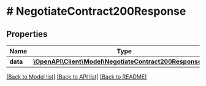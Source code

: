 # # NegotiateContract200Response

## Properties

Name | Type | Description | Notes
------------ | ------------- | ------------- | -------------
**data** | [**\OpenAPI\Client\Model\NegotiateContract200ResponseData**](NegotiateContract200ResponseData.md) |  |

[[Back to Model list]](../../README.md#models) [[Back to API list]](../../README.md#endpoints) [[Back to README]](../../README.md)

